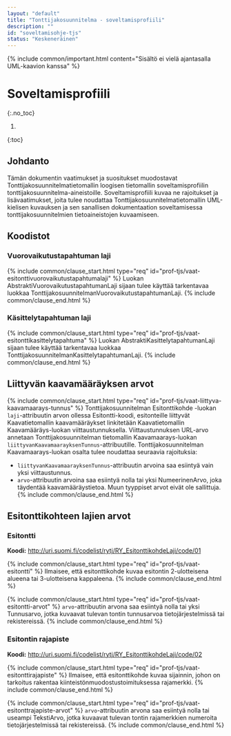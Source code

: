 ```yaml
---
layout: "default"
title: "Tonttijakosuunnitelma - soveltamisprofiili"
description: ""
id: "soveltamisohje-tjs"
status: "Keskeneräinen"
---
```

{% include common/important.html content="Sisältö ei vielä ajantasalla UML-kaavion kanssa" %}

# Soveltamisprofiili

{:.no_toc}

1. 
{:toc}

## Johdanto

Tämän dokumentin vaatimukset ja suositukset muodostavat Tonttijakosuunnitelmatietomallin loogisen tietomallin soveltamisprofiilin tonttijakosuunnitelma-aineistoille. Soveltamisprofiili kuvaa ne rajoitukset ja lisävaatimukset, joita tulee noudattaa Tonttijakosuunnitelmatietomallin UML-kielisen kuvauksen ja sen sanallisen dokumentaation soveltamisessa tonttijakosuunnitelmien tietoaineistojen kuvaamiseen.

## Koodistot

### Vuorovaikutustapahtuman laji

<!--Lisää sisäiset linkit vielä -->
{% include common/clause_start.html type="req" id="prof-tjs/vaat-esitonttivuorovaikutustapahtumalaji" %}
Luokan AbstraktiVuorovaikutustapahtumanLaji sijaan tulee käyttää tarkentavaa luokkaa TonttijakosuunnitelmanVuorovaikutustapahtumanLaji.
{% include common/clause_end.html %}

### Käsittelytapahtuman laji

<!--Lisää sisäiset linkit vielä -->
{% include common/clause_start.html type="req" id="prof-tjs/vaat-esitonttikasittelytapahtuma" %}
Luokan AbstraktiKasittelytapahtumanLaji sijaan tulee käyttää tarkentavaa luokkaa TonttijakosuunnitelmanKasittelytapahtumanLaji.
{% include common/clause_end.html %}

## Liittyvän kaavamääräyksen arvot

{% include common/clause_start.html type="req" id="prof-tjs/vaat-liittyva-kaavamaarays-tunnus" %}
Tonttijakosuunnitelman Esitonttikohde -luokan ```laji```-attribuutin arvon ollessa Esitontti-koodi, esitonteille liittyvät Kaavatietomallin kaavamääräykset linkitetään Kaavatietomallin Kaavamääräys-luokan viittaustunnuksella. Viittaustunnuksen URL-arvo annetaan Tonttijakosuunnitelman tietomallin Kaavamaarays-luokan ```liittyvanKaavamaarayksenTunnus```-attribuutille. Tonttijakosuunnitelman Kaavamaarays-luokan osalta tulee noudattaa seuraavia rajoituksia:

- ```liittyvanKaavamaarayksenTunnus```-attribuutin arvoina saa esiintyä vain yksi viittaustunnus.
- ```arvo```-attribuutin arvoina saa esiintyä nolla tai yksi NumeerinenArvo, joka täydentää kaavamääräystietoa. Muun tyyppiset arvot eivät ole sallittuja.
{% include common/clause_end.html %}

## Esitonttikohteen lajien arvot

### Esitontti

**Koodi:** http://uri.suomi.fi/codelist/rytj/RY_EsitonttikohdeLaji/code/01

<!--Lisää sisäiset linkit vielä -->
{% include common/clause_start.html type="req" id="prof-tjs/vaat-esitontti" %}
Ilmaisee, että esitonttikohde kuvaa esitontin 2-ulotteisena alueena tai 3-ulotteisena kappaleena.
{% include common/clause_end.html %}

<!--Lisää sisäiset linkit vielä -->
{% include common/clause_start.html type="req" id="prof-tjs/vaat-esitontti-arvot" %}
```arvo```-attribuutin arvona saa esiintyä nolla tai yksi Tunnusarvo, jotka kuvaavat tulevan tontin tunnusarvoa tietojärjestelmissä tai rekistereissä.
{% include common/clause_end.html %}

### Esitontin rajapiste

**Koodi:** http://uri.suomi.fi/codelist/rytj/RY_EsitonttikohdeLaji/code/02

<!--Lisää sisäiset linkit vielä -->
{% include common/clause_start.html type="req" id="prof-tjs/vaat-esitonttirajapiste" %}
Ilmaisee, että esitonttikohde kuvaa sijainnin, johon on tarkoitus rakentaa kiinteistönmuodostustoimituksessa rajamerkki.
{% include common/clause_end.html %}

<!--Lisää sisäiset linkit vielä -->
{% include common/clause_start.html type="req" id="prof-tjs/vaat-esitonttrajapiste-arvot" %}
```arvo```-attribuutin arvona saa esiintyä nolla tai useampi TekstiArvo, jotka kuvaavat tulevan tontin rajamerkkien numeroita tietojärjestelmissä tai rekistereissä.
{% include common/clause_end.html %}

